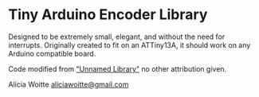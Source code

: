 # Tiny Arduino Encoder Library

Designed to be extremely small, elegant, and without the need for interrupts.
Originally created to fit on an ATTiny13A, it should work on any Arduino compatible board.

Code modified from ["Unnamed Library"](https://playground.arduino.cc/Main/RotaryEncoders/#sourceblock3) no other attribution given.

Alicia Woitte <aliciawoitte@gmail.com>
